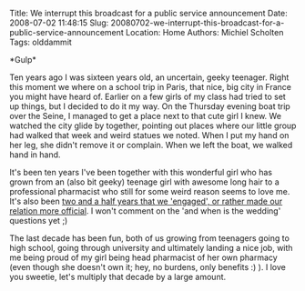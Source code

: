 Title: We interrupt this broadcast for a public service announcement
Date: 2008-07-02 11:48:15
Slug: 20080702-we-interrupt-this-broadcast-for-a-public-service-announcement
Location: Home
Authors: Michiel Scholten
Tags: olddammit

<p>*Gulp*</p>

<p>Ten years ago I was sixteen years old, an uncertain, geeky teenager. Right this moment we where on a school trip in Paris, that nice, big city in France you might have heard of. Earlier on a few girls of my class had tried to set up things, but I decided to do it my way. On the Thursday evening boat trip over the Seine, I managed to get a place next to that cute girl I knew. We watched the city glide by together, pointing out places where our little group had walked that week and weird statues we noted. When I put my hand on her leg, she didn't remove it or complain. When we left the boat, we walked hand in hand.</p>

<p>It's been ten years I've been together with this wonderful girl who has grown from an (also bit geeky) teenage girl with awesome long hair to a professional pharmacist who still for some weird reason seems to love me. It's also been <a href="http://aquariusoft.org/~mbscholt/index.php?rantid=357">two and a half years that we 'engaged', or rather made our relation more official</a>. I won't comment on the 'and when is the wedding' questions yet ;)</p>

<p>The last decade has been fun, both of us growing from teenagers going to high school, going through university and ultimately landing a nice job, with me being proud of my girl being head pharmacist of her own pharmacy (even though she doesn't own it; hey, no burdens, only benefits :) ). I love you sweetie, let's multiply that decade by a large amount.</p>